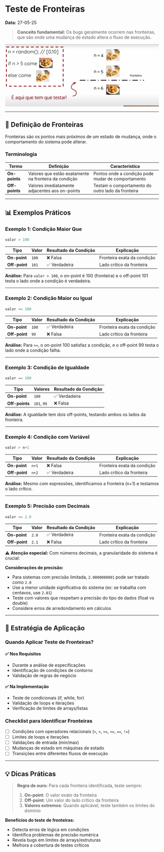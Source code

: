 # Teste de Fronteiras

**Data:** 27-05-25

> **Conceito fundamental:** Os bugs geralmente ocorrem nas fronteiras, que são onde uma mudança de estado altera o fluxo de execução.

![alt text](image-1.png)

---

## 🎯 Definição de Fronteiras

Fronteiras são os pontos mais próximos de um estado de mudança, onde o comportamento do sistema pode alterar.

### Terminologia

| Termo | Definição | Característica |
|---|---|---|
| **On-points** | Valores que estão exatamente na fronteira da condição | Pontos onde a condição pode mudar de comportamento |
| **Off-points** | Valores imediatamente adjacentes aos on-points | Testam o comportamento do outro lado da fronteira |

---

## 📊 Exemplos Práticos

### Exemplo 1: Condição Maior Que
```java
valor > 100
```

| Tipo | Valor | Resultado da Condição | Explicação |
|---|---|---|---|
| **On-point** | `100` | ❌ Falsa | Fronteira exata da condição |
| **Off-point** | `101` | ✅ Verdadeira | Lado crítico da fronteira |

**Análise:** Para `valor > 100`, o on-point é 100 (fronteira) e o off-point 101 testa o lado onde a condição é verdadeira.

---

### Exemplo 2: Condição Maior ou Igual
```java
valor >= 100
```

| Tipo | Valor | Resultado da Condição | Explicação |
|---|---|---|---|
| **On-point** | `100` | ✅ Verdadeira | Fronteira exata da condição |
| **Off-point** | `99` | ❌ Falsa | Lado crítico da fronteira |

**Análise:** Para `>=`, o on-point 100 satisfaz a condição, e o off-point 99 testa o lado onde a condição falha.

---

### Exemplo 3: Condição de Igualdade
```java
valor == 100
```

| Tipo | Valores | Resultado da Condição |
|---|---|---|
| **On-point** | `100` | ✅ Verdadeira |
| **Off-points** | `101`, `99` | ❌ Falsa |

**Análise:** A igualdade tem dois off-points, testando ambos os lados da fronteira.

---

### Exemplo 4: Condição com Variável
```java
valor > n+1
```

| Tipo | Valor | Resultado da Condição | Explicação |
|---|---|---|---|
| **On-point** | `n+1` | ❌ Falsa | Fronteira exata da condição |
| **Off-point** | `n+2` | ✅ Verdadeira | Lado crítico da fronteira |

**Análise:** Mesmo com expressões, identificamos a fronteira (n+1) e testamos o lado crítico.

---

### Exemplo 5: Precisão com Decimais
```java
valor <= 2.0
```

| Tipo | Valor | Resultado da Condição | Explicação |
|---|---|---|---|
| **On-point** | `2.0` | ✅ Verdadeira | Fronteira exata da condição |
| **Off-point** | `2.1` | ❌ Falsa | Lado crítico da fronteira |

⚠️ **Atenção especial:** Com números decimais, a granularidade do sistema é crucial:

**Considerações de precisão:**
- Para sistemas com precisão limitada, `2.0000000001` pode ser tratado como `2.0`
- Use a menor unidade significativa do sistema (ex: se trabalha com centavos, use `2.01`)
- Teste com valores que respeitam a precisão do tipo de dados (float vs double)
- Considere erros de arredondamento em cálculos

---

## 🎯 Estratégia de Aplicação

### Quando Aplicar Teste de Fronteiras?

#### ✅ **Nos Requisitos**
- Durante a análise de especificações
- Identificação de condições de contorno
- Validação de regras de negócio

#### ✅ **Na Implementação**
- Teste de condicionais (if, while, for)
- Validação de loops e iterações
- Verificação de limites de arrays/listas

### Checklist para Identificar Fronteiras

- [ ] Condições com operadores relacionais (`>`, `<`, `>=`, `<=`, `==`, `!=`)
- [ ] Limites de loops e iterações
- [ ] Validações de entrada (min/max)
- [ ] Mudanças de estado em máquinas de estado
- [ ] Transições entre diferentes fluxos de execução

---

## 💡 Dicas Práticas

> **Regra de ouro:** Para cada fronteira identificada, teste sempre:
> 1. **On-point**: O valor exato da fronteira
> 2. **Off-point**: Um valor do lado crítico da fronteira
> 3. **Valores extremos**: Quando aplicável, teste também os limites do domínio

**Benefícios do teste de fronteiras:**
- Detecta erros de lógica em condições
- Identifica problemas de precisão numérica
- Revela bugs em limites de arrays/estruturas
- Melhora a cobertura de testes críticos
